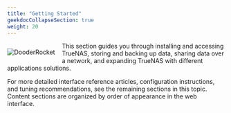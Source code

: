 ```yaml
---
title: "Getting Started"
geekdocCollapseSection: true
weight: 20
---
```


<div style="float: left;margin-right: 1rem;">

![DooderRocket](/images/DooderRocket.jpg "Blast Off!")

</div>

This section guides you through installing and accessing TrueNAS, storing and backing up data, sharing data over a network, and expanding TrueNAS with different applications solutions.

For more detailed interface reference articles, configuration instructions, and tuning recommendations, see the remaining sections in this topic.
Content sections are organized by order of appearance in the web interface.
